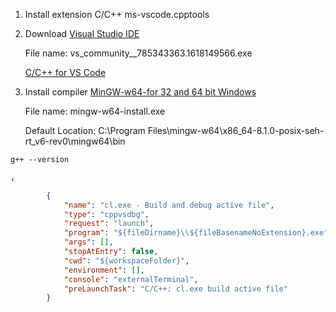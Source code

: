 1. Install extension C/C++ ms-vscode.cpptools
2. Download [Visual Studio IDE](https://visualstudio.microsoft.com/downloads/#other)

    File name: vs_community__785343363.1618149566.exe

    [C/C++ for VS Code](https://code.visualstudio.com/docs/languages/cpp)
3. Install compiler 
   [MinGW-w64-for 32 and 64 bit Windows](https://sourceforge.net/projects/mingw-w64/postdownload)
   
    File name: mingw-w64-install.exe

    Default Location: 
    C:\Program Files\mingw-w64\x86_64-8.1.0-posix-seh-rt_v6-rev0\mingw64\bin

```
g++ --version
```

```launch.json
,
        
        {
            "name": "cl.exe - Build and debug active file",
            "type": "cppvsdbg",
            "request": "launch",
            "program": "${fileDirname}\\${fileBasenameNoExtension}.exe",
            "args": [],
            "stopAtEntry": false,
            "cwd": "${workspaceFolder}",
            "environment": [],
            "console": "externalTerminal",
            "preLaunchTask": "C/C++: cl.exe build active file"
        }
```

